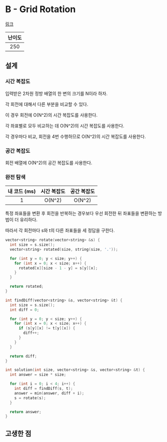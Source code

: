 # B - Grid Rotation

[링크](https://atcoder.jp/contests/abc404/tasks/abc404_b)

| 난이도 |
| :----: |
|  250   |

## 설계

### 시간 복잡도

입력받은 2차원 정방 배열의 한 변의 크기를 N이라 하자.

각 회전에 대해서 다른 부분을 비교할 수 있다.

이 경우 회전에 O(N^2)의 시간 복잡도를 사용한다.

각 좌표별로 모두 비교하는 데 O(N^2)의 시간 복잡도를 사용한다.

각 경우마다 비교, 회전을 4번 수행하므로 O(N^2)의 시간 복잡도를 사용한다.

### 공간 복잡도

회전 배열에 O(N^2)의 공간 복잡도를 사용한다.

### 완전 탐색

| 내 코드 (ms) | 시간 복잡도 | 공간 복잡도 |
| :----------: | :---------: | :---------: |
|      1       |   O(N^2)    |   O(N^2)    |

특정 좌표들을 변환 후 회전을 반복하는 경우보다 우선 회전한 뒤 좌표들을 변환하는 방법이 더 유리하다.

따라서 각 회전마다 s와 t의 다른 좌표들을 세 정답을 구한다.

```cpp
vector<string> rotate(vector<string> &s) {
  int size = s.size();
  vector<string> rotated(size, string(size, '.'));

  for (int y = 0; y < size; y++) {
    for (int x = 0; x < size; x++) {
      rotated[x][size - 1 - y] = s[y][x];
    }
  }

  return rotated;
}

int findDiff(vector<string> &s, vector<string> &t) {
  int size = s.size();
  int diff = 0;

  for (int y = 0; y < size; y++) {
    for (int x = 0; x < size; x++) {
      if (s[y][x] != t[y][x]) {
        diff++;
      }
    }
  }

  return diff;
}

int solution(int size, vector<string> &s, vector<string> &t) {
  int answer = size * size;

  for (int i = 0; i < 4; i++) {
    int diff = findDiff(s, t);
    answer = min(answer, diff + i);
    s = rotate(s);
  }

  return answer;
}
```

## 고생한 점
